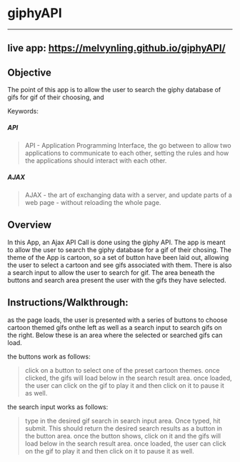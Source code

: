 # giphyAPI
------
## live app: https://melvynling.github.io/giphyAPI/

## Objective
The point of this app is to allow the user to search the giphy database of gifs for gif of their choosing, and  

Keywords:
##### API 
>API - Application Programming Interface, the go between to allow two applications to communicate to each other, setting the rules and how the applications should interact with each other. 

##### AJAX 
>AJAX - the art of exchanging data with a server, and update parts of a web page - without reloading the whole page.


## Overview
In this App, an Ajax API Call is done using the giphy API. 
The app is meant to allow the user to search the giphy database for a gif of their chosing. 
The theme of the App is cartoon, so a set of button have been laid out, allowing the user to select a cartoon and see gifs associated with them. There is also a search input to allow the user to search for gif. 
The area beneath the buttons and search area present the user with the gifs they have selected. 


## Instructions/Walkthrough: 
as the page loads, the user is presented with a series of buttons to choose cartoon themed gifs onthe left as well as a search input to search gifs on the right. Below these is an area where the selected or searched gifs can load. 

the buttons work as follows: 
  >click on a button to select one of the preset cartoon themes. 
  >once clicked, the gifs will load below in the search result area. 
  >once loaded, the user can click on the gif to play it and then click on it to pause it as well. 

the search input works as follows:
  >type in the desired gif search in search input area. 
  >Once typed, hit submit. This should return the desired search results  as a button in the button area.
  >once the button shows, click on it and the gifs will load below in the search result area. 
  >once loaded, the user can click on the gif to play it and then click on it to pause it as well. 





